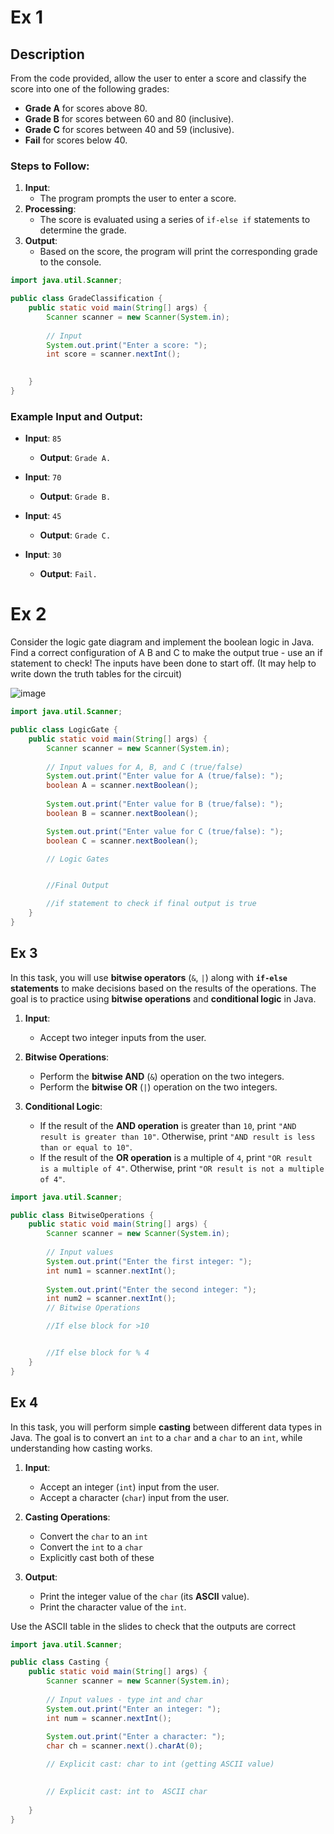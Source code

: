 
# Ex 1

## Description

From the code provided, allow the user to enter a score and classify the score into one of the following grades:
- **Grade A** for scores above 80.
- **Grade B** for scores between 60 and 80 (inclusive).
- **Grade C** for scores between 40 and 59 (inclusive).
- **Fail** for scores below 40.

### Steps to Follow:
1. **Input**: 
   - The program prompts the user to enter a score.
2. **Processing**:
   - The score is evaluated using a series of `if-else if` statements to determine the grade.
3. **Output**:
   - Based on the score, the program will print the corresponding grade to the console.

```java
import java.util.Scanner;

public class GradeClassification {
    public static void main(String[] args) {
        Scanner scanner = new Scanner(System.in);
        
        // Input
        System.out.print("Enter a score: ");
        int score = scanner.nextInt();

      
    }
}
```

### Example Input and Output:

- **Input**: `85`
  - **Output**: `Grade A.`
  
- **Input**: `70`
  - **Output**: `Grade B.`
  
- **Input**: `45`
  - **Output**: `Grade C.`
  
- **Input**: `30`
  - **Output**: `Fail.`


# Ex 2 
Consider the logic gate diagram and implement the boolean logic in Java. Find a correct configuration of A B and C to make the output true -  use an if statement to check! The inputs have been done to start off.
(It may help to write down the truth tables for the circuit)



![image](https://github.com/user-attachments/assets/e8fdfb89-8e67-4b9d-bc01-a0d9e0a4dcb0)





```java 
import java.util.Scanner;

public class LogicGate {
    public static void main(String[] args) {
        Scanner scanner = new Scanner(System.in);
        
        // Input values for A, B, and C (true/false)
        System.out.print("Enter value for A (true/false): ");
        boolean A = scanner.nextBoolean();
        
        System.out.print("Enter value for B (true/false): ");
        boolean B = scanner.nextBoolean();

        System.out.print("Enter value for C (true/false): ");
        boolean C = scanner.nextBoolean();

        // Logic Gates


        //Final Output

        //if statement to check if final output is true
    }
}
```
## Ex 3

In this task, you will use **bitwise operators** (`&`, `|`) along with **`if-else` statements** to make decisions based on the results of the operations. The goal is to practice using **bitwise operations** and **conditional logic** in Java.

1. **Input**:
   - Accept two integer inputs from the user.

2. **Bitwise Operations**:
   - Perform the **bitwise AND** (`&`) operation on the two integers.
   - Perform the **bitwise OR** (`|`) operation on the two integers.

3. **Conditional Logic**:
   - If the result of the **AND operation** is greater than `10`, print `"AND result is greater than 10"`. Otherwise, print `"AND result is less than or equal to 10"`.
   - If the result of the **OR operation** is a multiple of `4`, print `"OR result is a multiple of 4"`. Otherwise, print `"OR result is not a multiple of 4"`.

```java
import java.util.Scanner;

public class BitwiseOperations {
    public static void main(String[] args) {
        Scanner scanner = new Scanner(System.in);
        
        // Input values
        System.out.print("Enter the first integer: ");
        int num1 = scanner.nextInt();
        
        System.out.print("Enter the second integer: ");
        int num2 = scanner.nextInt();
        // Bitwise Operations

        //If else block for >10


        //If else block for % 4
    }
}
```


## Ex 4

In this task, you will perform simple **casting** between different data types in Java. The goal is to convert an `int` to a `char` and a `char` to an `int`, while understanding how casting works.

1. **Input**:
   - Accept an integer (`int`) input from the user.
   - Accept a character (`char`) input from the user.

2. **Casting Operations**:
   - Convert the `char` to an `int` 
   - Convert the `int` to a `char` 
   - Explicitly cast both of these

3. **Output**:
   - Print the integer value of the `char` (its **ASCII** value).
   - Print the character value of the `int`.

Use the ASCII table in the slides to check that the outputs are correct



```java
import java.util.Scanner;

public class Casting {
    public static void main(String[] args) {
        Scanner scanner = new Scanner(System.in);
        
        // Input values - type int and char
        System.out.print("Enter an integer: ");
        int num = scanner.nextInt();
        
        System.out.print("Enter a character: ");
        char ch = scanner.next().charAt(0);

        // Explicit cast: char to int (getting ASCII value)
       

        // Explicit cast: int to  ASCII char
        
    }
}
```






